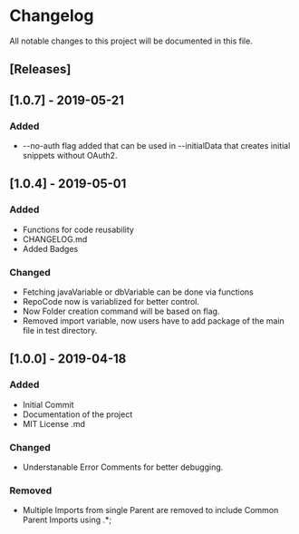 # Changelog

All notable changes to this project will be documented in this file.

## [Releases]

## [1.0.7] - 2019-05-21

### Added

- --no-auth flag added that can be used in --initialData that creates initial snippets without OAuth2.

## [1.0.4] - 2019-05-01

### Added

- Functions for code reusability
- CHANGELOG.md
- Added Badges

### Changed

- Fetching javaVariable or dbVariable can be done via functions
- RepoCode now is variablized for better control.
- Now Folder creation command will be based on flag.
- Removed import variable, now users have to add package of the main file in test directory.

## [1.0.0] - 2019-04-18

### Added

- Initial Commit
- Documentation of the project
- MIT License .md

### Changed

- Understanable Error Comments for better debugging.

### Removed

- Multiple Imports from single Parent are removed to include Common Parent Imports using .\*;
